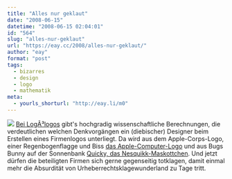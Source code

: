 ```yaml
---
title: "Alles nur geklaut"
date: "2008-06-15"
datetime: "2008-06-15 02:04:01"
id: "564"
slug: "alles-nur-geklaut"
url: "https://eay.cc/2008/alles-nur-geklaut/"
author: "eay"
format: "post"
tags:
  - bizarres
  - design
  - logo
  - mathematik
meta:
  - yourls_shorturl: "http://eay.li/m0"
---
```


![](/uploads/2008/logologos.jpg) [Bei LogÃ³logos](http://logologos.blogspot.com/) gibt's hochgradig wissenschaftliche Berechnungen, die verdeutlichen welchen Denkvorgängen ein (diebischer) Designer beim Erstellen eines Firmenlogos unterliegt. Da wird aus dem Apple-Corps-Logo, einer Regenbogenflagge und Biss [das Apple-Computer-Logo](http://logologos.blogspot.com/2008/05/y-pecaron-noms_06.html) und aus Bugs Bunny auf der Sonnenbank [Quicky, das Nesquikk-Maskottchen](http://logologos.blogspot.com/2008/05/robbit-rabbit_06.html). Und jetzt dürfen die beteiligten Firmen sich gerne gegenseitig totklagen, damit einmal mehr die Absurdität von Urheberrechtsklagewunderland zu Tage tritt.
